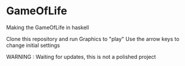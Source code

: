 # GameOfLife
Making the GameOfLife in haskell

Clone this repository and run Graphics to "play"
Use the arrow keys to change initial settings

WARNING : Waiting for updates, this is not a polished project

